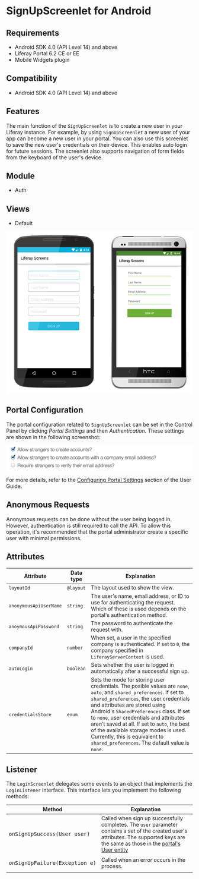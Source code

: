 # SignUpScreenlet for Android [](id=signupscreenlet-for-android)

## Requirements [](id=requirements)

- Android SDK 4.0 (API Level 14) and above
- Liferay Portal 6.2 CE or EE
- Mobile Widgets plugin

## Compatibility [](id=compatibility)

- Android SDK 4.0 (API Level 14) and above

## Features [](id=features)

The main function of the `SignUpScreenlet` is to create a new user in your 
Liferay instance. For example, by using `SignUpScreenlet` a new user of your app 
can become a new user in your portal. You can also use this screenlet to save 
the new user's credentials on their device. This enables auto login for future 
sessions. The screenlet also supports navigation of form fields from the 
keyboard of the user's device.

## Module [](id=module)

- Auth

## Views [](id=views)

- Default

![The `SignUpScreenlet` with the Default and Material viewsets.](../../images/screens-android-signup.png)

## Portal Configuration [](id=portal-configuration)

The portal configuration related to `SignUpScreenlet` can be set in the Control 
Panel by clicking *Portal Settings* and then *Authentication*. These settings 
are shown in the following screenshot:

![The portal's authentication settings.](../../images/screens-portal-signup.png)

For more details, refer to the [Configuring Portal Settings](/portal/-/knowledge_base/6-2/configuring-portal-settings) 
section of the User Guide.

## Anonymous Requests [](id=anonymous-requests)

Anonymous requests can be done without the user being logged in. However, 
authentication is still required to call the API. To allow this operation, it's 
recommended that the portal administrator create a specific user with minimal 
permissions.

## Attributes [](id=attributes)

| Attribute | Data type | Explanation |
|-----------|-----------|-------------| 
| `layoutId` | `@layout` | The layout used to show the view.|
| `anonymousApiUserName` | `string` | The user's name, email address, or ID to use for authenticating the request. Which of these is used depends on the portal's authentication method. |
| `anoymousApiPassword` | `string` | The password to authenticate the request with. |
| `companyId` | `number` | When set, a user in the specified company is authenticated. If set to `0`, the company specified in `LiferayServerContext` is used. |
| `autoLogin` | `boolean` | Sets whether the user is logged in automatically after a successful sign up. |
| `credentialsStore` | `enum` | Sets the mode for storing user credentials. The posible values are `none`, `auto`, and `shared_preferences`. If set to `shared_preferences`, the user credentials and attributes are stored using Android's `SharedPreferences` class. If set to `none`, user credentials and attributes aren't saved at all. If set to `auto`, the best of the available storage modes is used. Currently, this is equivalent to `shared_preferences`. The default value is `none`. |

## Listener [](id=listener)

The `LoginScreenlet` delegates some events to an object that implements the 
`LoginListener` interface. This interface lets you implement the following 
methods:

| Method | Explanation |
|-----------|-------------| 
|  <pre>onSignUpSuccess(User user)</pre> | Called when sign up successfully completes. The `user` parameter contains a set of the created user's attributes. The supported keys are the same as those in the [portal's User entity](https://github.com/liferay/liferay-portal/blob/6.2.x/portal-impl/src/com/liferay/portal/service.xml#L2227) |
|  <pre>onSignUpFailure(Exception e)</pre> | Called when an error occurs in the process. |
